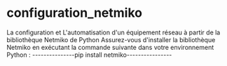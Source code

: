 # configuration_netmiko
La configuration et L'automatisation d'un équipement réseau à partir de la bibliothèque Netmiko de Python
Assurez-vous d'installer la bibliothèque Netmiko en exécutant la commande suivante dans votre environnement Python :
---------------pip install netmiko----------------
